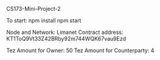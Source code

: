 CS173-Mini-Project-2

To start:
npm install
npm start

Node and Network: Limanet
Contract address: KT1ToQ9Vt33Z42BRby92m744WQK67vau9Ezd

Tez Amount for Owner: 50
Tez Amount for Counterparty: 4
